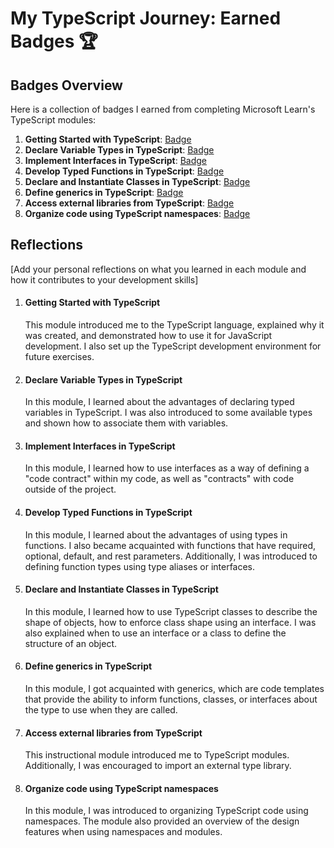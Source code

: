# My TypeScript Journey: Earned Badges 🏆

## Badges Overview

Here is a collection of badges I earned from completing Microsoft Learn's TypeScript modules:

1. **Getting Started with TypeScript**: [Badge](https://learn.microsoft.com/api/achievements/share/en-us/Nelany-6506/FZUKNHRX?sharingId=E360EB6C87DB9167)
2. **Declare Variable Types in TypeScript**: [Badge](https://learn.microsoft.com/api/achievements/share/en-us/Nelany-6506/EJ7U97BP?sharingId=E360EB6C87DB9167)
3. **Implement Interfaces in TypeScript**: [Badge](https://learn.microsoft.com/api/achievements/share/en-us/Nelany-6506/X23JNETY?sharingId=E360EB6C87DB9167)
4. **Develop Typed Functions in TypeScript**: [Badge](https://learn.microsoft.com/api/achievements/share/en-us/Nelany-6506/3XLK4Q7H?sharingId=E360EB6C87DB9167)
5. **Declare and Instantiate Classes in TypeScript**: [Badge](https://learn.microsoft.com/api/achievements/share/en-us/Nelany-6506/FZU6DU9X?sharingId=E360EB6C87DB9167)
6. **Define generics in TypeScript**: [Badge](https://learn.microsoft.com/api/achievements/share/en-us/Nelany-6506/ZPFWZME2?sharingId=E360EB6C87DB9167)
7. **Access external libraries from TypeScript**: [Badge](https://learn.microsoft.com/api/achievements/share/en-us/Nelany-6506/YVHW72SR?sharingId=E360EB6C87DB9167)
8. **Organize code using TypeScript namespaces**: [Badge](https://learn.microsoft.com/api/achievements/share/en-us/Nelany-6506/HYGCNL78?sharingId=E360EB6C87DB9167)

## Reflections

[Add your personal reflections on what you learned in each module and how it contributes to your development skills]

1. #### Getting Started with TypeScript

   This module introduced me to the TypeScript language, explained why it was created, and demonstrated how to use it for JavaScript development. I also set up the TypeScript development environment for future exercises.

2. #### Declare Variable Types in TypeScript

   In this module, I learned about the advantages of declaring typed variables in TypeScript. I was also introduced to some available types and shown how to associate them with variables.

3. #### Implement Interfaces in TypeScript

   In this module, I learned how to use interfaces as a way of defining a "code contract" within my code, as well as "contracts" with code outside of the project.

4. #### Develop Typed Functions in TypeScript

   In this module, I learned about the advantages of using types in functions. I also became acquainted with functions that have required, optional, default, and rest parameters. Additionally, I was introduced to defining function types using type aliases or interfaces.

5. #### Declare and Instantiate Classes in TypeScript

   In this module, I learned how to use TypeScript classes to describe the shape of objects, how to enforce class shape using an interface. I was also explained when to use an interface or a class to define the structure of an object.

6. #### Define generics in TypeScript

   In this module, I got acquainted with generics, which are code templates that provide the ability to inform functions, classes, or interfaces about the type to use when they are called.

7. #### Access external libraries from TypeScript

   This instructional module introduced me to TypeScript modules. Additionally, I was encouraged to import an external type library.

8. #### Organize code using TypeScript namespaces

   In this module, I was introduced to organizing TypeScript code using namespaces. The module also provided an overview of the design features when using namespaces and modules.

